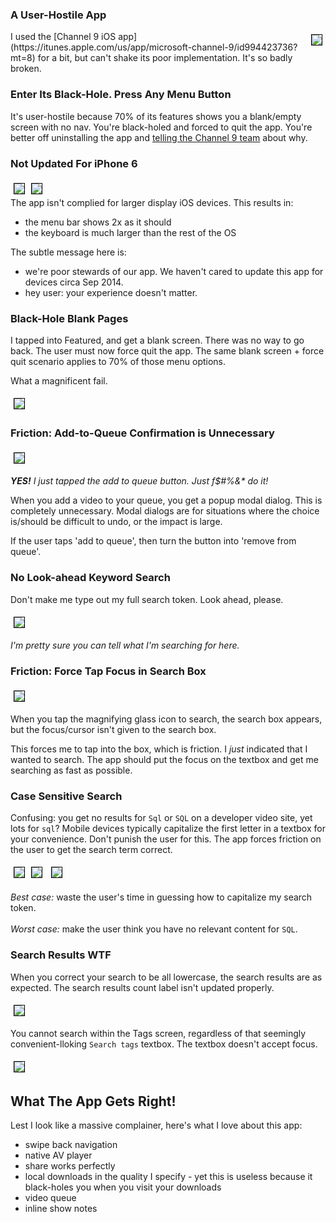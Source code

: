 <!--{Title:"The MSDN Channel 9 iOS App is Utterly Broken",Description:"This app could be so useful, but is so badly broken.",Tags:["ios","microsoft","channel9"],PublishedOn:"Nov 1 2015"}-->
<style>
img{margin:5px;border: 1px solid black;}
</style>
### A User-Hostile App
<div style="float:right;"><img src="http://i.imgur.com/gBCnsxD.png"  /></div>
I used the [Channel 9 iOS app](https://itunes.apple.com/us/app/microsoft-channel-9/id994423736?mt=8) for a bit, but can't shake its poor implementation. 
It's so badly broken.

### Enter Its Black-Hole. Press Any Menu Button
It's user-hostile because 70% of its features shows you a blank/empty screen with no nav. You're black-holed and forced to quit the app. You're better off uninstalling the app and [telling the Channel 9 team](https://twitter.com/ch9) about why.

### Not Updated For iPhone 6 

<div style="display:block; align:center">
<img src="http://i.imgur.com/PlXtQNgl.jpg" /><img src="http://i.imgur.com/wfFJ1ocl.jpg" />
</div>
The app isn't complied for larger display iOS devices. This results in:

- the menu bar shows 2x as it should
- the keyboard is much larger than the rest of the OS

The subtle message here is: 

- we're poor stewards of our app. We haven't cared to update this app for devices circa Sep 2014.
- hey user: your experience doesn't matter.

### Black-Hole Blank Pages

I tapped into Featured, and get a blank screen. There was no way to go back. The user must now force quit the app.
The same blank screen + force quit scenario applies to 70% of those menu options. 

What a magnificent fail.

<img src="http://i.imgur.com/H2DNl5cl.jpg" />

### Friction: Add-to-Queue Confirmation is Unnecessary

<img src="http://i.imgur.com/UyTJC7hl.jpg" />

_**YES!** I just tapped the add to queue button. Just f$#%&* do it!_

When you add a video to your queue, you get a popup modal dialog. This is completely unnecessary. 
Modal dialogs are for situations where the choice is/should be difficult to undo, or the impact is large.

If the user taps 'add to queue', then turn the button into 'remove from queue'.


### No Look-ahead Keyword Search

Don't make me type out my full search token. Look ahead, please.

<img src="http://i.imgur.com/GkAo1vRl.jpg" />

_I'm pretty sure you can tell what I'm searching for here._

### Friction: Force Tap Focus in Search Box 

<img src="http://i.imgur.com/m4DN0nLl.jpg" />

When you tap the magnifying glass icon to search, the search box appears, but the focus/cursor isn't given to the search box.

This forces me to tap into the box, which is friction. I *just* indicated that I wanted to search. The app should put the focus on the textbox and get me searching as fast as possible.

### Case Sensitive Search

Confusing: you get no results for `Sql` or `SQL` on a developer video site, yet lots for `sql`?
Mobile devices typically capitalize the first letter in a textbox for your convenience. 
Don't punish the user for this. The app forces friction on the user to get the search term correct.

<div style="display:block; align:center">
<img src="http://i.imgur.com/Wa6CLfNl.jpg" /><img src="http://i.imgur.com/J1iGDzol.jpg" />
<img src="http://i.imgur.com/oN9E3Hal.png" />

</div>

*Best case:* waste the user's time in guessing how to capitalize my search token.  
<BR>
*Worst case:* make the user think you have no relevant content for `SQL`.


### Search Results WTF

When you correct your search to be all lowercase, the search results are as expected.
The search results count label isn't updated properly.

<img src="http://i.imgur.com/1JnL2Ovl.jpg" />

You cannot search within the Tags screen, regardless of that seemingly convenient-lloking `Search tags` textbox.
The textbox doesn't accept focus.

<img src="http://i.imgur.com/FPVpIRGl.png" />

## What The App Gets Right!

Lest I look like a massive complainer, here's what I love about this app:

- swipe back navigation
- native AV player
- share works perfectly
- local downloads in the quality I specify - yet this is useless because it black-holes you when you visit your downloads
- video queue
- inline show notes
